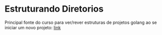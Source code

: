# Estruturando Diretorios

Principal fonte do curso para ver/rever estruturas de projetos golang ao se iniciar um novo projeto: [link](https://github.com/golang-standards/project-layout)